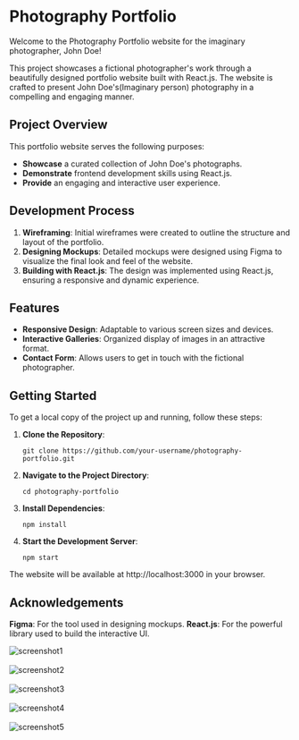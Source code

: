 # Photography Portfolio

Welcome to the Photography Portfolio website for the imaginary photographer, John Doe!

This project showcases a fictional photographer's work through a beautifully designed portfolio website built with React.js. The website is crafted to present John Doe's(Imaginary person) photography in a compelling and engaging manner.

## Project Overview

This portfolio website serves the following purposes:

- **Showcase** a curated collection of John Doe's photographs.
- **Demonstrate** frontend development skills using React.js.
- **Provide** an engaging and interactive user experience.

## Development Process

1. **Wireframing**: Initial wireframes were created to outline the structure and layout of the portfolio.
2. **Designing Mockups**: Detailed mockups were designed using Figma to visualize the final look and feel of the website.
3. **Building with React.js**: The design was implemented using React.js, ensuring a responsive and dynamic experience.

## Features

- **Responsive Design**: Adaptable to various screen sizes and devices.
- **Interactive Galleries**: Organized display of images in an attractive format.
- **Contact Form**: Allows users to get in touch with the fictional photographer.

## Getting Started

To get a local copy of the project up and running, follow these steps:

1. **Clone the Repository**:

   ```git clone https://github.com/your-username/photography-portfolio.git```

2. **Navigate to the Project Directory**:

   ```cd photography-portfolio```

3. **Install Dependencies**:

   ```npm install```

4. **Start the Development Server**:

   ```npm start```

The website will be available at http://localhost:3000 in your browser.


## Acknowledgements

**Figma**: For the tool used in designing mockups.
**React.js**: For the powerful library used to build the interactive UI.

![screenshot1](https://github.com/Jaswanth-0401/Photography-Portfolio/blob/main/screenshots/Photo1.jpg)
<br>
<br>
![screenshot2](https://github.com/Jaswanth-0401/Photography-Portfolio/blob/main/screenshots/Photo2.jpg)
<br>
<br>
![screenshot3](https://github.com/Jaswanth-0401/Photography-Portfolio/blob/main/screenshots/Photo_3.jpg)
<br>
<br>
![screenshot4](https://github.com/Jaswanth-0401/Photography-Portfolio/blob/main/screenshots/Photo_4.jpg)
<br>
<br>
![screenshot5](https://github.com/Jaswanth-0401/Photography-Portfolio/blob/main/screenshots/Photo_5.jpg)

